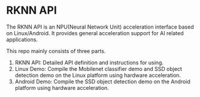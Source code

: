 # RKNN API

The RKNN API is an NPU(Neural Network Unit) acceleration interface based on Linux/Android. It provides general acceleration support for AI related applications.

This repo mainly consists of three parts.

1. RKNN API: Detailed API definition and instructions for using.
2. Linux Demo: Compile the Mobilenet classifier demo and SSD object detection demo on the Linux platform using hardware acceleration.
3. Android Demo: Compile the SSD object detection demo on the Android platform using hardware acceleration.
